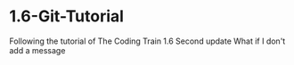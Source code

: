 # 1.6-Git-Tutorial
Following the tutorial of The Coding Train 1.6
Second update
What if I don't add a message